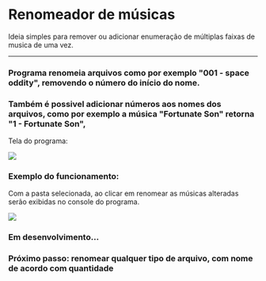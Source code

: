 # Renomeador de músicas
Ideia simples para remover ou adicionar enumeração de múltiplas faixas de musica de uma vez.
<hr>
<h3> Programa renomeia arquivos como por exemplo "001 - space oddity", removendo o número do início do nome.</h3>
<h3> Também é possivel adicionar números aos nomes dos arquivos, como por exemplo a música "Fortunate Son" retorna "1 - Fortunate Son", </h3>

<p> Tela do programa: </p>
<img src="https://github.com/LucasMonir/Renomeador-de-musicas/blob/main/AutoRename.png">

<h3> Exemplo do funcionamento: </h3>
<p> Com a pasta selecionada, ao clicar em renomear as músicas alteradas serão exibidas no console do programa. </p>
<img src="https://github.com/LucasMonir/Renomeador-de-musicas/blob/main/Execu%C3%A7%C3%A3o.PNG?raw=true">

<h3> Em desenvolvimento... </h3>
<h3> Próximo passo: renomear qualquer tipo de arquivo, com nome de acordo com quantidade </h3>

